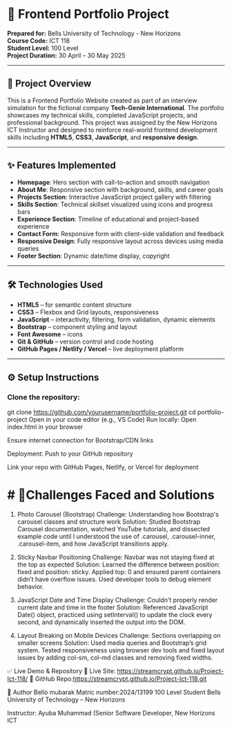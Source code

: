 # 🎯 Frontend Portfolio Project

**Prepared for:** Bells University of Technology - New Horizons  
**Course Code:** ICT 118  
**Student Level:** 100 Level  
**Project Duration:** 30 April – 30 May 2025

---

## 📌 Project Overview

This is a Frontend Portfolio Website created as part of an interview simulation for the fictional company **Tech-Genie International**. The portfolio showcases my technical skills, completed JavaScript projects, and professional background. This project was assigned by the New Horizons ICT Instructor and designed to reinforce real-world frontend development skills including **HTML5**, **CSS3**, **JavaScript**, and **responsive design**.

---

## ✨ Features Implemented

- **Homepage**: Hero section with call-to-action and smooth navigation  
- **About Me**: Responsive section with background, skills, and career goals  
- **Projects Section**: Interactive JavaScript project gallery with filtering  
- **Skills Section**: Technical skillset visualized using icons and progress bars  
- **Experience Section**: Timeline of educational and project-based experience  
- **Contact Form**: Responsive form with client-side validation and feedback  
- **Responsive Design**: Fully responsive layout across devices using media queries  
- **Footer Section**: Dynamic date/time display, copyright  

---

## 🛠 Technologies Used

- **HTML5** – for semantic content structure  
- **CSS3** – Flexbox and Grid layouts, responsiveness  
- **JavaScript** – interactivity, filtering, form validation, dynamic elements  
- **Bootstrap** – component styling and layout  
- **Font Awesome** – icons  
- **Git & GitHub** – version control and code hosting  
- **GitHub Pages / Netlify / Vercel** – live deployment platform  

---

## ⚙️ Setup Instructions

### Clone the repository:

git clone https://github.com/yourusername/portfolio-project.git
cd portfolio-project
Open in your code editor (e.g., VS Code)
Run locally:
Open index.html in your browser

Ensure internet connection for Bootstrap/CDN links

Deployment:
Push to your GitHub repository

Link your repo with GitHub Pages, Netlify, or Vercel for deployment

# # 🧩Challenges Faced and Solutions
1. Photo Carousel (Bootstrap)
Challenge: Understanding how Bootstrap's carousel classes and structure work
Solution: Studied Bootstrap Carousel documentation, watched YouTube tutorials, and dissected example code until I understood the use of .carousel, .carousel-inner, .carousel-item, and how JavaScript transitions apply.

2. Sticky Navbar Positioning
Challenge: Navbar was not staying fixed at the top as expected
Solution: Learned the difference between position: fixed and position: sticky. Applied top: 0 and ensured parent containers didn’t have overflow issues. Used developer tools to debug element behavior.

3. JavaScript Date and Time Display
Challenge: Couldn't properly render current date and time in the footer
Solution: Referenced JavaScript Date() object, practiced using setInterval() to update the clock every second, and dynamically inserted the output into the DOM.

4. Layout Breaking on Mobile Devices
Challenge: Sections overlapping on smaller screens
Solution: Used media queries and Bootstrap’s grid system. Tested responsiveness using browser dev tools and fixed layout issues by adding col-sm, col-md classes and removing fixed widths.

✅ Live Demo & Repository
🔗 Live Site: https://streamcrypt.github.io/Project-Ict-118/
📁 GitHub Repo:https://streamcrypt.github.io/Project-Ict-118.git

📝 Author
Bello mubarak
Matric number:2024/13199
100 Level Student
Bells University of Technology – New Horizons

Instructor: Ayuba Muhammad (Senior Software Developer, New Horizons ICT
